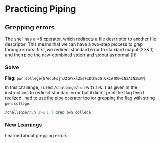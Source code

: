 # Practicing Piping

## Grepping errors
The shell has a >& operator, which redirects a file descriptor to another file descriptor. This means that we can have a two-step process to grep through errors: first, we redirect standard error to standard output (2>& 1) and then pipe the now-combined stderr and stdout as normal (|)!

### Solve
**Flag:** `pwn.college{E7eduFsjhJ2tAYxl25eFxDChE3G.QX1ATO0wiNzAzNzEzW}`

In this challenge, I used ```/challenge/run``` with ```2>& 1``` as given in the instructions to redirect standard error but it didn't print the flag then I realized I had to use the pipe operator too for grepping the flag with string ```pwn.college```. 

```bash
/challenge/run 2>& 1 | grep pwn.college
```

### New Learnings
Learned about grepping errors.
